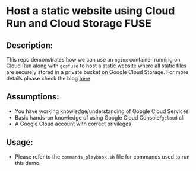 # Host a static website using Cloud Run and Cloud Storage FUSE

## Description:
This repo demonstrates how we can use an ```nginx``` container running on Cloud Run along with ```gcsfuse``` to host a static website where all static files are securely stored in a private bucket on Google Cloud Storage. For more details please check the blog [here](https://medium.com/@varun_mishra/).

## Assumptions:
* You have working knowledge/understanding of Google Cloud Services
* Basic hands-on knowledge of using Google Cloud Console/```gcloud``` cli
* A Google Cloud account with correct privileges

## Usage:
* Please refer to the `commands_playbook.sh` file for commands used to run this demo.


